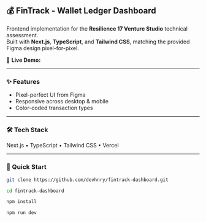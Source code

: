 ## 💰 FinTrack - Wallet Ledger Dashboard

Frontend implementation for the **Resilience 17 Venture Studio** technical assessment.  
Built with **Next.js**, **TypeScript**, and **Tailwind CSS**, matching the provided Figma design pixel-for-pixel.

🔗 **Live Demo:** []()  

---

### ✨ Features
- Pixel-perfect UI from Figma
- Responsive across desktop & mobile
- Color-coded transaction types

---

### 🛠 Tech Stack
Next.js • TypeScript • Tailwind CSS • Vercel

---

### 🚀 Quick Start
``` bash
git clone https://github.com/devhnry/fintrack-dashboard.git

cd fintrack-dashboard

npm install

npm run dev
```